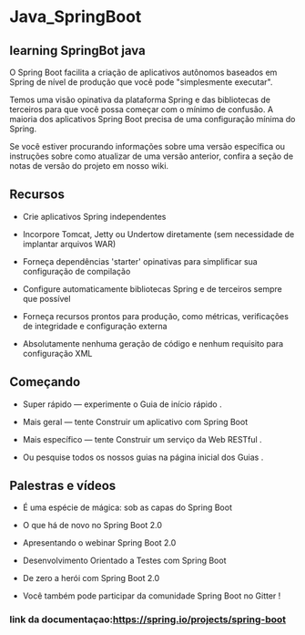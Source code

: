 # Java_SpringBoot

## learning SpringBot java

O Spring Boot facilita a criação de aplicativos autônomos baseados em Spring de nível de produção que você pode "simplesmente executar".

Temos uma visão opinativa da plataforma Spring e das bibliotecas de terceiros para que você possa começar com o mínimo de confusão. A maioria dos aplicativos Spring Boot precisa de uma configuração mínima do Spring.

Se você estiver procurando informações sobre uma versão específica ou instruções sobre como atualizar de uma versão anterior, confira a seção de notas de versão do projeto em nosso wiki.

## Recursos

* Crie aplicativos Spring independentes

* Incorpore Tomcat, Jetty ou Undertow diretamente (sem necessidade de implantar arquivos WAR)

* Forneça dependências 'starter' opinativas para simplificar sua configuração de compilação

* Configure automaticamente bibliotecas Spring e de terceiros sempre que possível

* Forneça recursos prontos para produção, como métricas, verificações de integridade e configuração externa

* Absolutamente nenhuma geração de código e nenhum requisito para configuração XML

## Começando

* Super rápido — experimente o Guia de início rápido .

* Mais geral — tente Construir um aplicativo com Spring Boot

* Mais específico — tente Construir um serviço da Web RESTful .

* Ou pesquise todos os nossos guias na página inicial dos Guias .

## Palestras e vídeos

* É uma espécie de mágica: sob as capas do Spring Boot

* O que há de novo no Spring Boot 2.0

* Apresentando o webinar Spring Boot 2.0

* Desenvolvimento Orientado a Testes com Spring Boot

* De zero a herói com Spring Boot 2.0

* Você também pode participar da comunidade Spring Boot no Gitter !

### link da documentaçao:<https://spring.io/projects/spring-boot>


